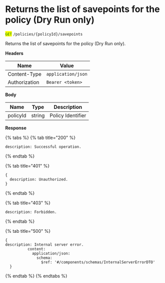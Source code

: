 # Returns the list of savepoints for the policy (Dry Run only)

<mark style="color:green;">`GET`</mark> `/policies/{policyId}/savepoints`

Returns the list of savepoints for the policy (Dry Run only).

**Headers**

| Name          | Value              |
| ------------- | ------------------ |
| Content-Type  | `application/json` |
| Authorization | `Bearer <token>`   |

**Body**

| Name     | Type   | Description       |
| -------- | ------ | ----------------- |
| policyId | string | Policy Identifier |

**Response**

{% tabs %}
{% tab title="200" %}
```json5
description: Successful operation.
```
{% endtab %}

{% tab title="401" %}
```json5
{
  description: Unauthorized.
}
```
{% endtab %}

{% tab title="403" %}
```json5
description: Forbidden.
```
{% endtab %}

{% tab title="500" %}
```json5
{
description: Internal server error.
          content:
            application/json:
              schema:
                $ref: '#/components/schemas/InternalServerErrorDTO'
  }
```
{% endtab %}
{% endtabs %}
